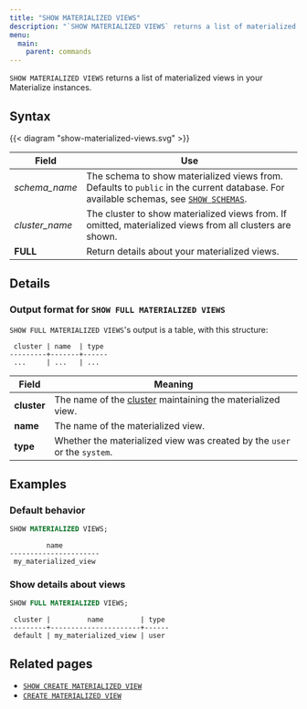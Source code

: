 ```yaml
---
title: "SHOW MATERIALIZED VIEWS"
description: "`SHOW MATERIALIZED VIEWS` returns a list of materialized views in your Materialize instances."
menu:
  main:
    parent: commands
---
```


`SHOW MATERIALIZED VIEWS` returns a list of materialized views in your Materialize instances.

## Syntax

{{< diagram "show-materialized-views.svg" >}}

Field | Use
------|-----
_schema&lowbar;name_ | The schema to show materialized views from. Defaults to `public` in the current database. For available schemas, see [`SHOW SCHEMAS`](../show-schemas).
_cluster&lowbar;name_ | The cluster to show materialized views from. If omitted, materialized views from all clusters are shown.
**FULL** | Return details about your materialized views.

## Details

### Output format for `SHOW FULL MATERIALIZED VIEWS`

`SHOW FULL MATERIALIZED VIEWS`'s output is a table, with this structure:

```nofmt
 cluster | name  | type
---------+-------+------
 ...     | ...   | ...
```

Field | Meaning
------|--------
**cluster** | The name of the [cluster](/overview/key-concepts/#clusters) maintaining the materialized view.
**name** | The name of the materialized view.
**type** | Whether the materialized view was created by the `user` or the `system`.

## Examples

### Default behavior

```sql
SHOW MATERIALIZED VIEWS;
```
```nofmt
         name
----------------------
 my_materialized_view
```

### Show details about views

```sql
SHOW FULL MATERIALIZED VIEWS;
```
```nofmt
 cluster |         name         | type
---------+----------------------+------
 default | my_materialized_view | user
```

## Related pages

- [`SHOW CREATE MATERIALIZED VIEW`](../show-create-materialized-view)
- [`CREATE MATERIALIZED VIEW`](../create-materialized-view)

